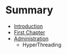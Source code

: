 # Summary

* [Introduction](README.md)
* [First Chapter](chapter1.md)
* [Administration](administration.md)
   * HyperThreading

